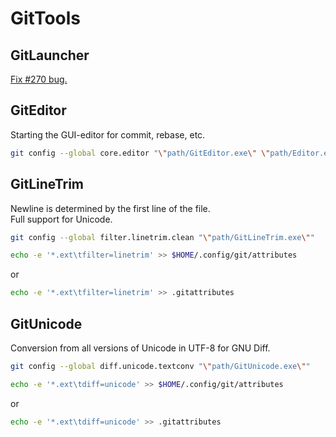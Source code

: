 ﻿GitTools
=============================

GitLauncher
-----------------------------
[Fix #270 bug.](https://github.com/msysgit/git/issues/270)

GitEditor
-----------------------------
Starting the GUI-editor for commit, rebase, etc.
```sh
git config --global core.editor "\"path/GitEditor.exe\" \"path/Editor.exe\""
```

GitLineTrim
-----------------------------
Newline is determined by the first line of the file.<br/>
Full support for Unicode.
```sh
git config --global filter.linetrim.clean "\"path/GitLineTrim.exe\""
```
```sh
echo -e '*.ext\tfilter=linetrim' >> $HOME/.config/git/attributes
```
or
```sh
echo -e '*.ext\tfilter=linetrim' >> .gitattributes
```

GitUnicode
-----------------------------
Conversion from all versions of Unicode in UTF-8 for GNU Diff.
```sh
git config --global diff.unicode.textconv "\"path/GitUnicode.exe\""
```
```sh
echo -e '*.ext\tdiff=unicode' >> $HOME/.config/git/attributes
```
or
```sh
echo -e '*.ext\tdiff=unicode' >> .gitattributes
```
